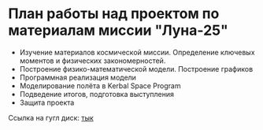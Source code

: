 # План работы над проектом по материалам миссии "Луна-25"
- Изучение материалов космической миссии. Определение ключевых моментов и физических закономерностей.
- Построение физико-математической модели. Построение графиков
- Программная реализация модели
- Моделирование полёта в Kerbal Space Program
- Подведение итогов, подготовка выступления
- Защита проекта

Ссылка на гугл диск: [тык](https://drive.google.com/drive/folders/1qE9TLU7ivPpa1IFJmYV7tCVXrdXkD99Q?usp=sharing)
